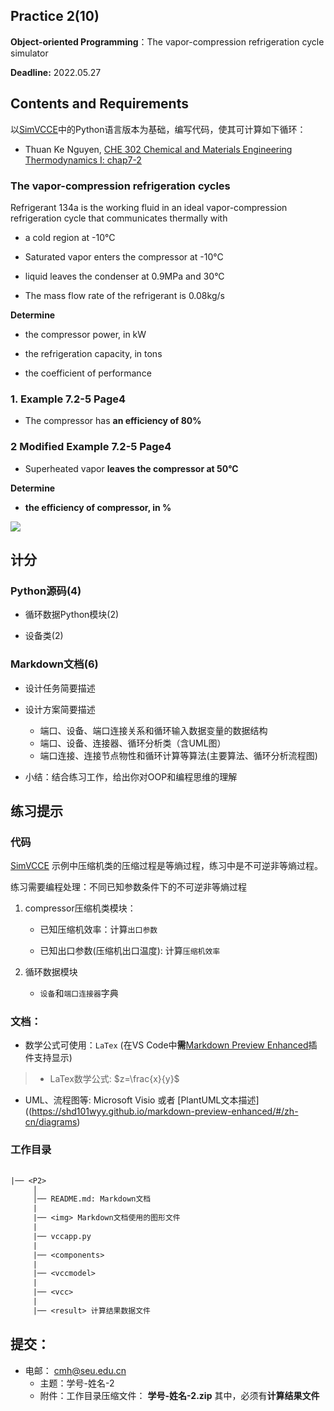 ## Practice 2(10)

**Object-oriented Programming**：The  vapor-compression refrigeration cycle simulator 

**Deadline:**  2022.05.27

## Contents and Requirements

以[SimVCCE](https://github.com/thermalogic/SimVCCE)中的Python语言版本为基础，编写代码，使其可计算如下循环：

* Thuan Ke Nguyen, [CHE 302 Chemical and Materials Engineering Thermodynamics I: chap7-2](ttps://www.cpp.edu/~tknguyen/che302/Notes/hchap7-2.pdf)

### The vapor-compression refrigeration cycles 

Refrigerant 134a is the working fluid in an ideal vapor-compression refrigeration cycle that communicates thermally with

* a cold region at -10°C 

* Saturated vapor enters the compressor at -10°C 

* liquid leaves the condenser at 0.9MPa and 30°C 

* The mass flow rate of the refrigerant is 0.08kg/s 

**Determine**

 * the compressor power, in kW
 
 * the refrigeration capacity, in tons
 
 * the coefficient of performance

### 1. Example 7.2-5 Page4 

* The compressor has **an efficiency of 80%** 

### 2 Modified Example 7.2-5 Page4 

* Superheated vapor **leaves the compressor at 50°C** 

**Determine**

* **the efficiency of compressor, in %** 

 ![](img/example725.jpg) 

## 计分

### Python源码(4)

* 循环数据Python模块(2)

* 设备类(2)

### Markdown文档(6)

* 设计任务简要描述

* 设计方案简要描述
  * 端口、设备、端口连接关系和循环输入数据变量的数据结构
  * 端口、设备、连接器、循环分析类（含UML图）
  * 端口连接、连接节点物性和循环计算等算法(主要算法、循环分析流程图)
 
* 小结：结合练习工作，给出你对OOP和编程思维的理解

## 练习提示

### 代码

[SimVCCE](https://github.com/thermalogic/SimVCCE) 示例中压缩机类的压缩过程是等熵过程，练习中是不可逆非等熵过程。

练习需要编程处理：不同已知参数条件下的不可逆非等熵过程

1. compressor压缩机类模块：

   * 已知压缩机效率：计算`出口参数`
 
   * 已知出口参数(压缩机出口温度): 计算`压缩机效率`

2. 循环数据模块

   * `设备`和`端口连接器`字典

### 文档：

* 数学公式可使用：`LaTex` (在VS Code中**需**[Markdown Preview Enhanced](https://shd101wyy.github.io/markdown-preview-enhanced/#/zh-cn/)插件支持显示)

>* LaTex数学公式: $z=\frac{x}{y}$

* UML、流程图等: Microsoft Visio 或者 [PlantUML文本描述]((https://shd101wyy.github.io/markdown-preview-enhanced/#/zh-cn/diagrams)
  
### 工作目录

```txt
 
|── <P2>
     │ 
     │── README.md: Markdown文档
     | 
     |── <img> Markdown文档使用的图形文件
     |
     |── vccapp.py
     |
     |── <components> 
     |        
     |── <vccmodel> 
     |
     |── <vcc> 
     |
     |── <result> 计算结果数据文件 
```  

## 提交：

* 电邮： cmh@seu.edu.cn
  * 主题：学号-姓名-2
  * 附件：工作目录压缩文件： **学号-姓名-2.zip** 其中，必须有**计算结果文件**

 
